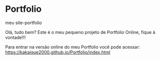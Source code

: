 # Portfolio
meu site-portfolio

Olá, tudo bem? Este é o meu pequeno projeto de Portfolio Online, fique à vontade!!!

Para entrar na versão online do meu Portfolio você pode acessar: <https://kakaique2000.github.io/Portfolio/index.html>


